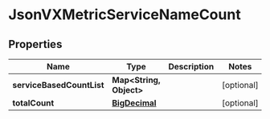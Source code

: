 
# JsonVXMetricServiceNameCount

## Properties
Name | Type | Description | Notes
------------ | ------------- | ------------- | -------------
**serviceBasedCountList** | **Map&lt;String, Object&gt;** |  |  [optional]
**totalCount** | [**BigDecimal**](BigDecimal.md) |  |  [optional]



